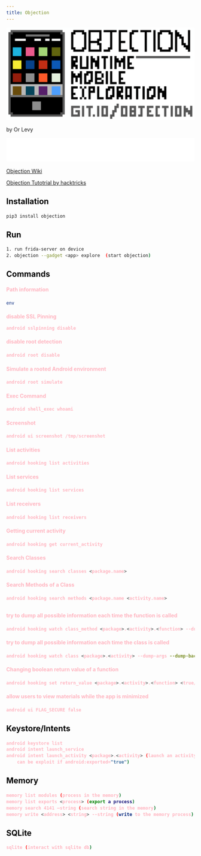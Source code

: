 ```yaml
---
title: Objection
---
```

![alt text](https://github.com/ImLevys/ImLevys.github.io/blob/main/Android/images/objection.png?raw=true)

by Or Levy 

![alt text](https://raw.githubusercontent.com/ImLevys/ImLevys.github.io/210227953ae032e4c68ca06862be39ca408c63cc/Android/images/reference.svg)

[Objection Wiki](https://github.com/sensepost/objection/wiki) 

[Objection Tutotrial by hacktricks](https://book.hacktricks.xyz/mobile-apps-pentesting/android-app-pentesting/frida-tutorial/objection-tutorial)

<h2 style="color:#000000">Installation</h2>

```bash
pip3 install objection
```

<h2 style="color:#000000">Run</h2>

```bash
1. run frida-server on device
2. objection --gadget <app> explore  (start objection)
```

<h2 style="color:#000000">Commands</h2>

<h4 style="color:#FFB6C1">Path information</h4>

```bash
env
```

<h4 style="color:#FFB6C1">disable SSL Pinning<h/4>

```bash
android sslpinning disable
```

<h4 style="color:##FFB6C1">disable root detection</h4>

```bash
android root disable
```

<h4 style="color:#FFB6C1">Simulate a rooted Android environment</h4>

```bash
android root simulate
```

<h4 style="color:#FFB6C1">Exec Command</h4>

```bash
android shell_exec whoami 
```

<h4 style="color:#FFB6C1">Screenshot</h4>

```bash
android ui screenshot /tmp/screenshot 
```

<h4 style="color:#FFB6C1">List activities</h4>

```bash
android hooking list activities
```

<h4 style="color:##FFB6C1">List services</h4>

```bash
android hooking list services
```

<h4 style="color:#FFB6C1">List receivers</h4>

```bash
android hooking list receivers 
```

<h4 style="color:#FFB6C1">Getting current activity</h4>

```bash
android hooking get current_activity 
```

<h4 style="color:##FFB6C1">Search Classes</h4>

```bash
android hooking search classes <package.name>
```

<h4 style="color:#FFB6C1">Search Methods of a Class</h4>

```bash
android hooking search methods <package.name <activity.name> 
```

<h2 style="color:#000000"Hooking Commands</h2>

<h4 style="color:#FFB6C1">try to dump all possible information each time the function is called</h4>

```bash
android hooking watch class_method <package>.<activity>.<function> --dump-args --dump-backtrace --dump-return
```
<h4 style="color:#FFB6C1"> try to dump all possible information each time the class is called</h4>

```bash 
android hooking watch class <package>.<activity> --dump-args --dump-backtrace --dump-return
```

<h4 style="color:#FFB6C1">Changing boolean return value of a function</h4>

```bash
android hooking set return_value <package>.<activity>.<function> <true/false> 
```

<h4 style="color:#FFB6C1">allow users to view materials while the app is minimized</h4>

```bash
android ui FLAG_SECURE false
```

<h2 style="color:#000000">Keystore/Intents</h2>

```bash
android keystore list
android intent launch_service
android intent launch_activity <package>.<activity> (launch an activity 
	can be exploit if android:exported="true")
```


<h2 style="color:#000000">Memory</h2>

```bash
memory list modules (process in the memory)
memory list exports <process> (export a process)
memory search 4141 –string (search string in the memory)
memory write <address> <string> --string (write to the memory process)
```

<h2 style="color:#000000">SQLite</h2>

```bash
sqlite (interact with sqlite db)
```





